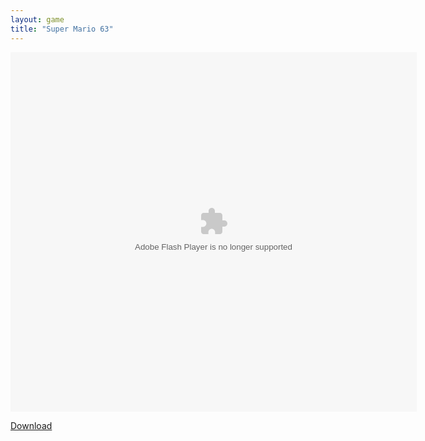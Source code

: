 ```yaml
---
layout: game
title: "Super Mario 63"
---
```

<div class="row justify-content-md-center">
    <div class="col">
        <object width="100" height="100">
            <embed src="Super_Mario_63.swf" flashvars="" base="" quality="high" allowscriptaccess="always" allowfullscreen="true" bgcolor="" wmode="window" width="650" height="575" type="application/x-shockwave-flash" pluginspage="http://www.macromedia.com/go/getflashplayer">
        </object>
    </div>
</div>

<a href="Super_Mario_63.swf" download class="btn btn-outline-dark">Download</a>
